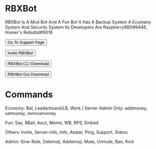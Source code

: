 <h1 id="rbxbot">RBXBot</h1>
<p>RBXBot Is A Mod Bot And A Fun Bot
It Has A Backup System A Ecomany System And Security System
Its Developers Are RaspberryRBX#9446, Homer&#39;s Rebuttal#9018</p>

<form action="support.html">
    <input type="submit" value="Go To Support Page" />
</form>

<form action="dsc.gg/rbxbot">
    <input type="submit" value="Invite RBXBot" />
</form>

<form action="https://minhaskamal.github.io/DownGit/#/home?url=https://github.com/homers-bot-devs/RBXBot/tree/main/CLI">
    <input type="submit" value="RBXBot CLI Download" />
</form>

<form action="https://minhaskamal.github.io/DownGit/#/home?url=https://github.com/homers-bot-devs/RBXBot/tree/main/GUI">
    <input type="submit" value="RBXBot Gui Download" />
</form>

<h1 id="commands">Commands</h1>
<p>Economy:
Bal, Leaderboard/LB, Work | Server Admin Only: addmoney, setmoney, removemoney</p>
<p>Fun:
Say, 8Ball, Ascii, Meme, WB, RPS, Embed</p>
<p>Others:
Invite, Server-info, Info, Avatar, Ping, Support, Status</p>
<p>Admin:
Give-Role, Delemoji, Addemoji, Mute, Unmute, Ban, Kick</p>
